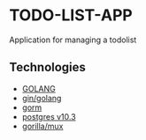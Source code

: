 
# TODO-LIST-APP

Application for managing a todolist

## Technologies

 - [GOLANG]()
 - [gin/golang]()
 - [gorm]()
 - [postgres v10.3]()
 - [gorilla/mux]()



